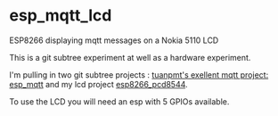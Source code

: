 # esp_mqtt_lcd

ESP8266 displaying mqtt messages on a Nokia 5110 LCD

This is a git subtree experiment at well as a hardware experiment.

I'm pulling in two git subtree projects : [tuanpmt's exellent mqtt project: esp_mqtt](https://github.com/tuanpmt/esp_mqtt) and my lcd project [  esp8266_pcd8544](https://github.com/eadf/esp8266_pcd8544).

To use the LCD you will need an esp with 5 GPIOs available.

